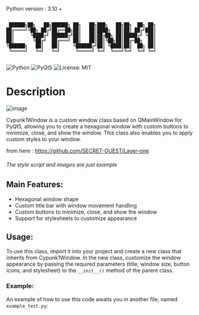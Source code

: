 Python version : 3.10 +
```

 ██████╗██╗   ██╗██████╗ ██╗   ██╗███╗   ██╗██╗  ██╗ ██╗
██╔════╝╚██╗ ██╔╝██╔══██╗██║   ██║████╗  ██║██║ ██╔╝███║
██║      ╚████╔╝ ██████╔╝██║   ██║██╔██╗ ██║█████╔╝ ╚██║
██║       ╚██╔╝  ██╔═══╝ ██║   ██║██║╚██╗██║██╔═██╗  ██║
╚██████╗   ██║   ██║     ╚██████╔╝██║ ╚████║██║  ██╗ ██║
 ╚═════╝   ╚═╝   ╚═╝      ╚═════╝ ╚═╝  ╚═══╝╚═╝  ╚═╝ ╚═╝
                                                        
```

![Python](https://img.shields.io/badge/Python-3.x-blue)
![PyQt5](https://img.shields.io/badge/GUI-PyQt5-green)
![License: MIT](https://img.shields.io/badge/License-MIT-yellow)

# Description

![image](https://user-images.githubusercontent.com/92639080/234392747-66b82440-04fb-4c0f-88fd-a11411a9edb5.png)

Cypunk1Window is a custom window class based on QMainWindow for PyQt5, allowing you to create a hexagonal window with custom buttons to minimize, close, and show the window. This class also enables you to apply custom styles to your window.

from here : https://github.com/SECRET-GUEST/Layer-one

###### The style script and images are just example


## Main Features:
- Hexagonal window shape
- Custom title bar with window movement handling
- Custom buttons to minimize, close, and show the window
- Support for stylesheets to customize appearance

## Usage:

To use this class, import it into your project and create a new class that inherits from Cypunk1Window. In the new class, customize the window appearance by passing the required parameters (title, window size, button icons, and stylesheet) to the `__init__()` method of the parent class.

### Example:

An example of how to use this code awaits you in another file, named `example_test.py`:

